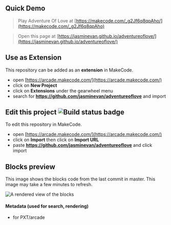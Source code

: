 
 ## Quick Demo

> Play Adventure Of Love at [https://makecode.com/_g2Jf6q8qpAho/](https://makecode.com/_g2Jf6q8qpAho)

> Open this page at [https://jasminevan.github.io/adventureoflove/](https://jasminevan.github.io/adventureoflove/)

## Use as Extension

This repository can be added as an **extension** in MakeCode.

* open [https://arcade.makecode.com/](https://arcade.makecode.com/)
* click on **New Project**
* click on **Extensions** under the gearwheel menu
* search for **https://github.com/jasminevan/adventureoflove** and import

## Edit this project ![Build status badge](https://github.com/jasminevan/adventureoflove/workflows/MakeCode/badge.svg)

To edit this repository in MakeCode.

* open [https://arcade.makecode.com/](https://arcade.makecode.com/)
* click on **Import** then click on **Import URL**
* paste **https://github.com/jasminevan/adventureoflove** and click import

## Blocks preview

This image shows the blocks code from the last commit in master.
This image may take a few minutes to refresh.

![A rendered view of the blocks](https://github.com/jasminevan/adventureoflove/raw/master/.github/makecode/blocks.png)

#### Metadata (used for search, rendering)

* for PXT/arcade
<script src="https://makecode.com/gh-pages-embed.js"></script><script>makeCodeRender("{{ site.makecode.home_url }}", "{{ site.github.owner_name }}/{{ site.github.repository_name }}");</script>
